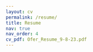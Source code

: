```yaml
---
layout: cv
permalink: /resume/
title: Resume
nav: true
nav_order: 4
cv_pdf: Ofer_Resume_9-8-23.pdf
---
```

